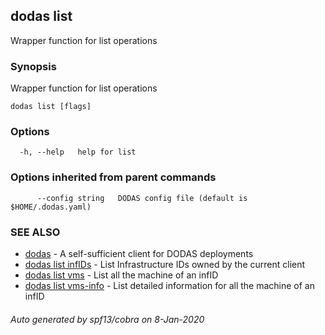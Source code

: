 ## dodas list

Wrapper function for list operations

### Synopsis

Wrapper function for list operations

```
dodas list [flags]
```

### Options

```
  -h, --help   help for list
```

### Options inherited from parent commands

```
      --config string   DODAS config file (default is $HOME/.dodas.yaml)
```

### SEE ALSO

* [dodas](dodas.md)	 - A self-sufficient client for DODAS deployments
* [dodas list infIDs](dodas_list_infIDs.md)	 - List Infrastructure IDs owned by the current client
* [dodas list vms](dodas_list_vms.md)	 - List all the machine of an infID
* [dodas list vms-info](dodas_list_vms-info.md)	 - List detailed information for all the machine of an infID

###### Auto generated by spf13/cobra on 8-Jan-2020
